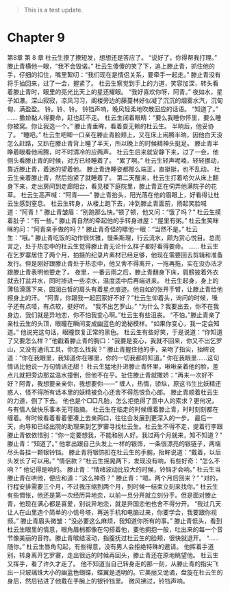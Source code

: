 > This is a test update.
# Chapter 9

第8章 第 8 章
杜云生撩了撩短发，想想还是答应了。
“说好了，你得帮我打理。”
滕止青横他一眼，“我不会毁诺。”
杜云生傻傻的笑了下，追上滕止青，抓住他的手，仔细的扣住，嘴里絮叨：“我们现在是情侣关系，要牵手一起走。”
滕止青没有将手抽回来，过了一会，握紧了。
杜云生察觉到手上的力道，笑容加深，转头看着滕止青时，眼里的亮光比天上的星还耀眼。
“我好喜欢你呀，阿青。”
夜如水，星子如瀑。深山寂寂，凉风习习，阁楼旁边的藤蔓林好似凝了沉沉的烟雾水汽，沉甸甸、满盈盈。
铃。铃、铃。
铃铛声响，晚风轻柔地吹散回应的话语。
“知道了。”
……
撒娇黏人得要命，赶也赶不走。
杜云生闭着眼睛：“要么我睡你怀里，要么睡你被窝。你让我选一个。”
滕止青垂眸，看着耍无赖的杜云生。
半晌后，他妥协了。
“睡吧。”
杜云生吧唧一口亲在滕止青脸颊上，又在床上闹腾半晌，因他白天没怎么赶路，又趴在滕止青背上睡了半天，所以晚上的时候精神头挺足。
滕止青半睁着眼看他闹腾，时不时清冷的应两声。
杜云生后来就安静下来，过了一会，他侧头看滕止青的时候，对方已经睡着了。
“累了啊。”
杜云生轻声呢喃，轻轻挪动，靠近滕止青，着迷的望着他。
滕止青连睡姿都那么端正，直挺挺，也不乱动。
杜云生亲着滕止青，然后抱紧了就睡着了。
第二天醒来，杜云生打着哈欠从床上翻身下来，走出房间到走廊阳台，看见楼下庭院里，滕止青正在伺弄他满院子的花草。
杜云生高声喊：“阿青——”
滕止青抬头，阳光落在他的眉眼上，好看得让杜云生感到窒息。
杜云生转身，从楼上跑下去，冲到滕止青面前，扬起笑脸喊道：“阿青！”
滕止青皱眉：“别跑那么快。”顿了顿，他又问：“饿了吗？”
杜云生摸着肚子：“有一些。”
滕止青自然的牵起他的手转身进屋：“屋里有粥。”
杜云生笑眯眯的问：“阿青亲手做的吗？”
滕止青奇怪的瞟他一眼：“当然不是。”
杜云生：“哦。”
滕止青吃饭的动作很优雅，慢条斯理，行云流水，颇为赏心悦目。总而言之，处于热恋中的杜云生觉得滕止青无论什么样子都好看得要命。
……
杜云生在乞罗寨居住了两个月，拍摄的纪录片素材已经足够，他现在需要回去剪辑和准备发行。但是刚好跟滕止青处于热恋中，他又舍不得离开，一拖再拖，实在没办法才跟滕止青表明他要走了。
夜里，一番云雨之后，滕止青翻身下床，肩膀披着外衣就去打盆井水，同时掺进一些凉水，温度适中后再端进来。
杜云生起身，身上的薄毯滑落下来，圆润白皙的肩头有着星点痕迹。他自如的张开手臂，让滕止青给他擦身上的汗。
“阿青，你跟我一起回家好不好？”杜云生仰着头，询问的时候，嗓子还有点哑，有点软，挺好听。
“我不出乞罗山。”
“为什么？我要出去，你不在我身边，我们就是异地恋，你不怕我变心啊。”杜云生有些沮丧。
“不怕。”滕止青亲了亲杜云生的头顶，眼瞳在瞬间变成幽蓝色的诡秘模样。“如果你变心，我一定会知道。”
他说完这句话，眼瞳恢复正常的黑色。
杜云生有些好笑，于是说道：“你知道了又要怎么样？”他戳着滕止青的胸口：“我要是变心，我就不回来，你又不出乞罗山，又没有通讯工具，你怎么找我？”
滕止青握住他的手，亲吻了指尖，抬眸说道：“你在我眼里，我知道你在哪里，你的一切我都将知道。”
你在我眼里……这句情话比他说一万句情话还甜！
杜云生猛地扑进滕止青怀里，啾啾亲着他的脸，差点儿就把旁边那盆温水撞倒，但他不在乎。扯住滕止青就撒娇：“再来一次好不好？阿青，我想要亲亲你，我想要你——”
缠人，热情，骄纵，原这书生比妖精还惑人，怪不得所有话本里的妖精被负心还舍不得怨恨负心郎。
滕止青顺着杜云生的力道，倒了下去。
他也是个□□凡胎，怎么拒绝得了意中人的索求？更何况，与有情人做快乐事本无可指摘。
杜云生在临走的时候缠着滕止青，时时刻刻都在缠着。有时候看着看着便凑上去亲两口，往往会发展到更深入的一步。
最后一天，向导和已经出院的助理来到乞罗寨寻找杜云生。杜云生不得不走，提着行李跟滕止青依依惜别：“你一定要想我，不能和别人好。我过两个月就来，知不知道？”
滕止青：“知道了。”
他拿出跟自己头发上一样的银饰，一条很漂亮的银链子，两端尽头各挂一颗银铃铛。
滕止青将银饰扣在杜云生的手腕，抬眸说道：“戴着，以后头发长了可以用。”
“情侣款？”杜云生摇晃两下，发现没有响，有些好奇：“怎么不响？”
他记得是响的。
滕止青：“情绪波动比较大的时候，铃铛才会响。”
杜云生当滕止青在哄他，便应和道：“这么神奇？”
滕止青：“嗯。两个月后回来？”
“对的，行程安排需要三个月，不过我压缩到两个月，到时候一结束立刻来找你。”
杜云生有些惆怅，他还是第一次经历异地恋，以前一旦分开就立刻分手。但是面对滕止青，他现在满心都是喜爱，别说异地恋，就是异国恋他也舍不得分开。
“我过几天让人在山里造个简单的小信号塔，再送手机和电脑过来，你要学会，我要跟你视频。”
滕止青眉头微皱：“没必要这么麻烦，我知道你所有的事。”
滕止青低头，看到杜云生眼里的情意，眼角眉梢都像在勾搭着他，要他拥抱一般，吐出来的每一个音节像美丽的音符。滕止青喉结滚动，指腹抚过杜云生的脸颊，很快就退开。
“……随你。”
杜云生唇角勾起，有些得意，没有男人会拒绝特殊的邀请。
他挥着手道别，转身离开乞罗寨，走出很远的时候再回头，滕止青还在原地眺望他。
杜云生又挥手，看了许久才走了。
他不知道当自己转身走的那一刻，从滕止青的指尖飞出一只玻璃珠大小的幽蓝色蝴蝶，蝶翼是透明的。它美丽又诡谲，盘旋在杜云生的身后，然后钻进了他戴在手腕上的银铃铛里。
微风拂过，铃铛声响。